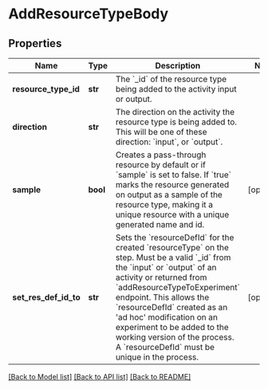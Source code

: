 # AddResourceTypeBody

## Properties
Name | Type | Description | Notes
------------ | ------------- | ------------- | -------------
**resource_type_id** | **str** | The &#x60;_id&#x60; of the resource type being added to the activity input or output.  | 
**direction** | **str** | The direction on the activity the resource type is being added to. This will be one of these direction: &#x60;input&#x60;, or &#x60;output&#x60;.  | 
**sample** | **bool** | Creates a pass-through resource by default or if &#x60;sample&#x60; is set to false. If &#x60;true&#x60; marks the resource generated on output as a sample of the resource type, making it a unique resource with a unique generated name and id.  | [optional] 
**set_res_def_id_to** | **str** | Sets the &#x60;resourceDefId&#x60; for the created &#x60;resourceType&#x60; on the step. Must be a valid &#x60;_id&#x60; from the &#x60;input&#x60; or &#x60;output&#x60; of an activity or returned from &#x60;addResourceTypeToExperiment&#x60; endpoint. This allows the &#x60;resourceDefId&#x60; created as an &#x27;ad hoc&#x27; modification on an experiment to be added to the working version of the process. A &#x60;resourceDefId&#x60; must be unique in the process.  | [optional] 

[[Back to Model list]](../README.md#documentation-for-models) [[Back to API list]](../README.md#documentation-for-api-endpoints) [[Back to README]](../README.md)

